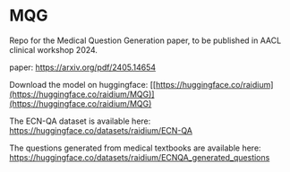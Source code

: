 # MQG
Repo for the Medical Question Generation paper, to be published in AACL clinical workshop 2024.

paper: https://arxiv.org/pdf/2405.14654


Download the model on huggingface: [[https://huggingface.co/raidium](https://huggingface.co/raidium/MQG)](https://huggingface.co/raidium/MQG)


The ECN-QA dataset is available here: https://huggingface.co/datasets/raidium/ECN-QA

The questions generated from medical textbooks are available here: https://huggingface.co/datasets/raidium/ECNQA_generated_questions

